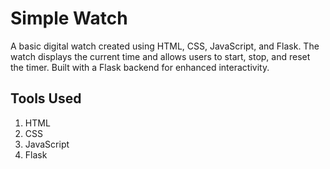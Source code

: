 
# Simple Watch
A basic digital watch created using HTML, CSS, JavaScript, and Flask. The watch displays the current time and allows users to start, stop, and reset the timer. Built with a Flask backend for enhanced interactivity.
## Tools Used
1. HTML
2. CSS
3. JavaScript
4. Flask
